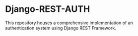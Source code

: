 # Django-REST-AUTH
This repository houses a comprehensive implementation of an authentication system using Django REST Framework.
